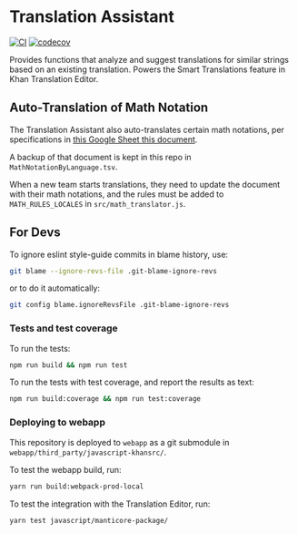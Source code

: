 # Translation Assistant

[![CI](https://github.com/Khan/translation-assistant/workflows/Node.js%20CI/badge.svg?branch=master&event=push)](https://github.com/Khan/translation-assistant/actions?query=workflow%3A%22Node.js+CI%22)
[![codecov](https://codecov.io/gh/Khan/translation-assistant/branch/master/graph/badge.svg)](https://codecov.io/gh/Khan/translation-assistant)

Provides functions that analyze and suggest translations for similar strings
based on an existing translation. Powers the Smart Translations feature in Khan
Translation Editor.

## Auto-Translation of Math Notation

The Translation Assistant also auto-translates certain math notations,
per specifications in [this Google Sheet this document](https://docs.google.com/spreadsheets/d/1qgi-KjumcZ6yru19U5weqZK9TosRlTdLZqbXbABBJoQ/edit#gid=0).

A backup of that document is kept in this repo in `MathNotationByLanguage.tsv`.

When a new team starts translations, they need to update the document
with their math notations, and the rules must be added
to `MATH_RULES_LOCALES` in `src/math_translator.js`.

## For Devs

To ignore eslint style-guide commits in blame history, use:
```sh
git blame --ignore-revs-file .git-blame-ignore-revs
```

or to do it automatically:
```sh
git config blame.ignoreRevsFile .git-blame-ignore-revs
```

### Tests and test coverage

To run the tests:
```sh
npm run build && npm run test
```

To run the tests with test coverage, and report the results as text:
```sh
npm run build:coverage && npm run test:coverage
```

### Deploying to webapp

This repository is deployed to `webapp` as a git submodule 
in `webapp/third_party/javascript-khansrc/`.

To test the webapp build, run:
```sh
yarn run build:webpack-prod-local
```

To test the integration with the Translation Editor, run:
```sh
yarn test javascript/manticore-package/
```
